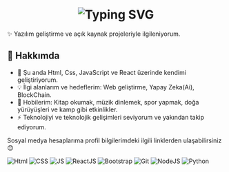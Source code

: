 <div align="center">
  <h1>
    <img src="https://readme-typing-svg.herokuapp.com?font=Jetbrains+mono&size=50&duration=3000&color=33FF33&center=true&vCenter=true&width=800&lines=Merhaba!+Ben+Cengiz;+Bu+benim+Github+profilim;Hoşgeldiniz!" alt="Typing SVG"/>
  </h1>
</div> 

✨ Yazılım geliştirme ve açık kaynak projeleriyle ilgileniyorum.

## 🚀 Hakkımda

- 🌱 Şu anda Html, Css, JavaScript ve React üzerinde kendimi geliştiriyorum.
- 💡 İlgi alanlarım ve hedeflerim: Web geliştirme, Yapay Zeka(Ai), BlockChain.
- 🎉 Hobilerim: Kitap okumak, müzik dinlemek, spor yapmak, doğa yürüyüşleri ve kamp gibi etkinlikler.
- ⚡ Teknolojiyi ve teknolojik gelişimleri seviyorum ve yakından takip ediyorum.

Sosyal medya hesaplarıma profil bilgilerimdeki ilgili linklerden ulaşabilirsiniz😊

![Html](https://img.shields.io/badge/HTML-orange?logo=html5)
![CSS](https://img.shields.io/badge/CSS3-blue?logo=CSS3)
![JS](https://img.shields.io/badge/JavaScript-yellow?logo=JavaScript)
![ReactJS](https://img.shields.io/badge/ReactJS-blue?logo=React)
![Bootstrap](https://img.shields.io/badge/Boostrap-purple?logo=bootstrap)
![Git](https://img.shields.io/badge/Git-white?logo=git)
![NodeJS](https://img.shields.io/badge/NodeJS-yellow?logo=node.js)
![Python](https://img.shields.io/badge/Python-gray?logo=python)





